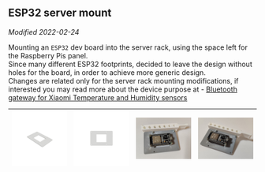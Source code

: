 ## ESP32 server mount

*Modified 2022-02-24*

<!-- 
Social, thingiverse:

ESP32 to RPI footprint
Mounting an ``ESP32`` dev board into the server rack, using the space left for the Raspberry Pis panel.
Since many different esp32 footprints, decided to leave the design without holes for the board, in order to achieve more generic design.
Using the design with the [thing:4756812](https://www.thingiverse.com/thing:4756812) to mount in my server rack,
If interested you may read more at [DIY Home server rack](https://wiki.ayanev.eu/#/do-it-yourself/2021-08-server-rack-10inch/)
-->

Mounting an ``ESP32`` dev board into the server rack, using the space left for the Raspberry Pis panel.<br>
Since many different ESP32 footprints, decided to leave the design without holes for the board, in order to achieve more generic design.<br>
Changes are related only for the server rack mounting modifications, if interested you may read more about the device purpose at - [Bluetooth gateway for Xiaomi Temperature and Humidity sensors](https://wiki.ayanev.eu/#/do-it-yourself/2022-01-esphome/esphome-nodes?id=xiaomi-temperature-and-humidity)

| ![esp32-footprint-extended-01.png](./assets/images/esp32-footprint-extended-01.png) | ![esp32-footprint-extended-02.png](./assets/images/esp32-footprint-extended-02.png) | ![esp32-footprint-extended-03.jpg](./assets/images/esp32-footprint-extended-03.jpg) | ![esp32-footprint-extended-04.jpg](./assets/images/esp32-footprint-extended-04.jpg) |
|:-----------------------------------------------------------------------------------:|:-----------------------------------------------------------------------------------:|:-----------------------------------------------------------------------------------:|:-----------------------------------------------------------------------------------:|


